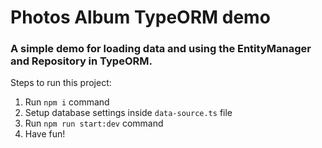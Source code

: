 # Photos Album TypeORM demo
### A simple demo for loading data and using the EntityManager and Repository in TypeORM.



Steps to run this project:

1. Run `npm i` command
2. Setup database settings inside `data-source.ts` file
3. Run `npm run start:dev` command
4. Have fun!
